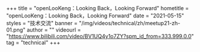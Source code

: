 +++
title = "openLooKeng：Looking Back，Looking Forward"
hometitle = "openLooKeng：Looking Back，Looking Forward"
date = "2021-05-15"
styles = "技术交流"
banner = "/img/videos/technical/zh/meetup21-zh-01.png"
author = ""
videourl = "https://www.bilibili.com/video/BV1UQ4y1o7ZY?spm_id_from=333.999.0.0"
tag = "technical"
+++